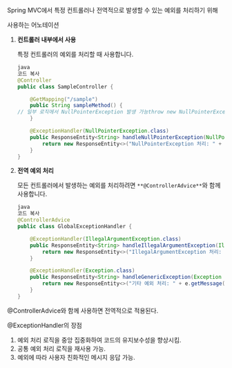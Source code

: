   

Spring MVC에서 특정 컨트롤러나 전역적으로 발생할 수 있는 예외를 처리하기 위해

사용하는 어노테이션

  

1. **컨트롤러 내부에서 사용**
    
    특정 컨트롤러의 예외를 처리할 때 사용합니다.
    
    ```Java
    java
    코드 복사
    @Controller
    public class SampleController {
    
        @GetMapping("/sample")
        public String sampleMethod() {
    // 일부 로직에서 NullPointerException 발생 가능throw new NullPointerException("테스트 예외 발생");
        }
    
        @ExceptionHandler(NullPointerException.class)
        public ResponseEntity<String> handleNullPointerException(NullPointerException e) {
            return new ResponseEntity<>("NullPointerException 처리: " + e.getMessage(), HttpStatus.BAD_REQUEST);
        }
    }
    
    ```
    
2. **전역 예외 처리**
    
    모든 컨트롤러에서 발생하는 예외를 처리하려면 `**@ControllerAdvice**`와 함께 사용합니다.
    
    ```Java
    java
    코드 복사
    @ControllerAdvice
    public class GlobalExceptionHandler {
    
        @ExceptionHandler(IllegalArgumentException.class)
        public ResponseEntity<String> handleIllegalArgumentException(IllegalArgumentException e) {
            return new ResponseEntity<>("IllegalArgumentException 처리: " + e.getMessage(), HttpStatus.BAD_REQUEST);
        }
    
        @ExceptionHandler(Exception.class)
        public ResponseEntity<String> handleGenericException(Exception e) {
            return new ResponseEntity<>("기타 예외 처리: " + e.getMessage(), HttpStatus.INTERNAL_SERVER_ERROR);
        }
    }
    ```
    

@ControllerAdvice와 함께 사용하면 전역적으로 적용된다.

  

@ExceptionHandler의 장점

1. 예외 처리 로직을 중앙 집중화하여 코드의 유지보수성을 향상시킴.
2. 공통 예외 처리 로직을 재사용 가능.
3. 예외에 따라 사용자 친화적인 메시지 응답 가능.